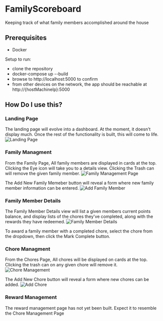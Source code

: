 # FamilyScoreboard
Keeping track of what family members accomplished around the house

## Prerequisites
- Docker

Setup to run:
- clone the repository
- docker-compose up --build
- browse to http://localhost:5000 to confirm
- from other devices on the network, the app should be reachable at http://{hostMachineIp}:5000
  
## How Do I use this?
### Landing Page
The landing page will evolve into a dashboard. At the moment, it doesn't display much. Once the rest of the functionality is built, this will come to life.
![Landing Page](https://github.com/Mikesnorth/FamilyScoreboard/blob/master/resources/images/Dashboard.png)

### Family Managment
From the Family Page, All family members are displayed in cards at the top. Clicking the Eye icon will take you to a details view. Clicking the Trash can will remove the given family member.
![Family Management Page](https://github.com/Mikesnorth/FamilyScoreboard/blob/master/resources/images/FamilyManagement.png)

The Add New Family Memeber button will reveal a form where new family member information can be entered.
![Add Family Member](https://github.com/Mikesnorth/FamilyScoreboard/blob/master/resources/images/AddFamilyMember.png)

### Family Member Details
The Family Member Details view will list a given members current points balance, and display lists of the chores they've completed, along with the rewards they have redeemed.
![Family Member Details](https://github.com/Mikesnorth/FamilyScoreboard/blob/master/resources/images/FamilyMemberDetails.png)

To award a family member with a completed chore, select the chore from the dropdown, then click the Mark Complete button.

### Chore Managment
From the Chores Page, All chores will be displayed on cards at the top. Clicking the trash can on any given chore will remove it.
![Chore Management](https://github.com/Mikesnorth/FamilyScoreboard/blob/master/resources/images/Chores.png)

The Add New Chore button will reveal a form where new chores can be added.
![Add Chore](https://github.com/Mikesnorth/FamilyScoreboard/blob/master/resources/images/AddChore.png)

### Reward Management
The reward management page has not yet been built. Expect it to resemble the Chore Management Page
